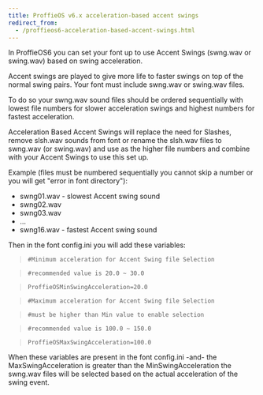```yaml
---
title: ProffieOS v6.x acceleration-based accent swings
redirect_from:
  - /proffieos6-acceleration-based-accent-swings.html
---
```

In ProffieOS6 you can set your font up to use Accent Swings (swng.wav or swing.wav) based on swing acceleration.

Accent swings are played to give more life to faster swings on top of the normal swing pairs. Your font must include swng.wav or swing.wav files.

To do so your swng.wav sound files should be ordered sequentially with lowest file numbers for slower acceleration swings and highest numbers for fastest acceleration.

Acceleration Based Accent Swings will replace the need for Slashes, remove slsh.wav sounds from font or rename the slsh.wav files to swng.wav (or swing.wav) and use as the higher file numbers and combine with your Accent Swings to use this set up.

Example (files must be numbered sequentially you cannot skip a number or you will get "error in font directory"):
* swng01.wav - slowest Accent swing sound
* swng02.wav
* swng03.wav
* ...
* swng16.wav - fastest Accent swing sound


Then in the font config.ini you will add these variables:

> `#Minimum acceleration for Accent Swing file Selection`

> `#recommended value is 20.0 ~ 30.0`

> `ProffieOSMinSwingAcceleration=20.0`



> `#Maximum acceleration for Accent Swing file Selection`

> `#must be higher than Min value to enable selection`

> `#recommended value is 100.0 ~ 150.0`

> `ProffieOSMaxSwingAcceleration=100.0`

When these variables are present in the font config.ini -and- the MaxSwingAcceleration is greater than the MinSwingAcceleration the swng.wav files will be selected based on the actual acceleration of the swing event.
